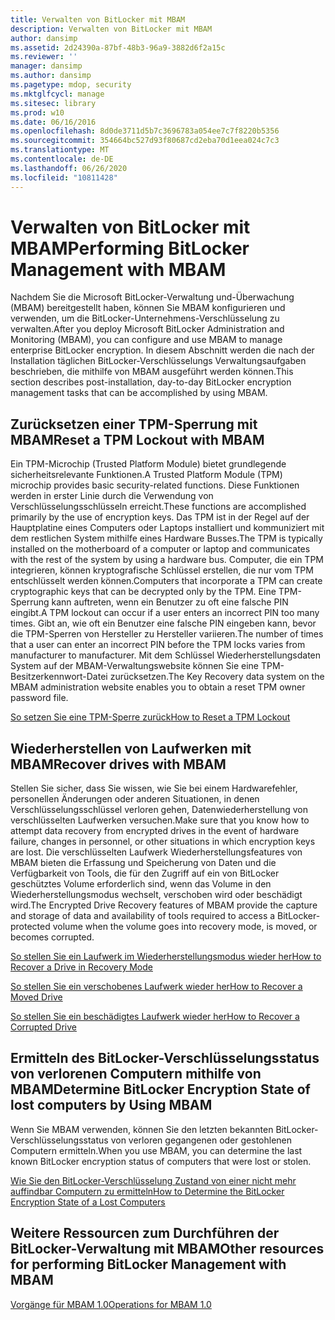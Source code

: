 ```yaml
---
title: Verwalten von BitLocker mit MBAM
description: Verwalten von BitLocker mit MBAM
author: dansimp
ms.assetid: 2d24390a-87bf-48b3-96a9-3882d6f2a15c
ms.reviewer: ''
manager: dansimp
ms.author: dansimp
ms.pagetype: mdop, security
ms.mktglfcycl: manage
ms.sitesec: library
ms.prod: w10
ms.date: 06/16/2016
ms.openlocfilehash: 8d0de3711d5b7c3696783a054ee7c7f8220b5356
ms.sourcegitcommit: 354664bc527d93f80687cd2eba70d1eea024c7c3
ms.translationtype: MT
ms.contentlocale: de-DE
ms.lasthandoff: 06/26/2020
ms.locfileid: "10811428"
---
```

# <span data-ttu-id="40b3e-103">Verwalten von BitLocker mit MBAM</span><span class="sxs-lookup"><span data-stu-id="40b3e-103">Performing BitLocker Management with MBAM</span></span>


<span data-ttu-id="40b3e-104">Nachdem Sie die Microsoft BitLocker-Verwaltung und-Überwachung (MBAM) bereitgestellt haben, können Sie MBAM konfigurieren und verwenden, um die BitLocker-Unternehmens-Verschlüsselung zu verwalten.</span><span class="sxs-lookup"><span data-stu-id="40b3e-104">After you deploy Microsoft BitLocker Administration and Monitoring (MBAM), you can configure and use MBAM to manage enterprise BitLocker encryption.</span></span> <span data-ttu-id="40b3e-105">In diesem Abschnitt werden die nach der Installation täglichen BitLocker-Verschlüsselungs Verwaltungsaufgaben beschrieben, die mithilfe von MBAM ausgeführt werden können.</span><span class="sxs-lookup"><span data-stu-id="40b3e-105">This section describes post-installation, day-to-day BitLocker encryption management tasks that can be accomplished by using MBAM.</span></span>

## <span data-ttu-id="40b3e-106">Zurücksetzen einer TPM-Sperrung mit MBAM</span><span class="sxs-lookup"><span data-stu-id="40b3e-106">Reset a TPM Lockout with MBAM</span></span>


<span data-ttu-id="40b3e-107">Ein TPM-Microchip (Trusted Platform Module) bietet grundlegende sicherheitsrelevante Funktionen.</span><span class="sxs-lookup"><span data-stu-id="40b3e-107">A Trusted Platform Module (TPM) microchip provides basic security-related functions.</span></span> <span data-ttu-id="40b3e-108">Diese Funktionen werden in erster Linie durch die Verwendung von Verschlüsselungsschlüsseln erreicht.</span><span class="sxs-lookup"><span data-stu-id="40b3e-108">These functions are accomplished primarily by the use of encryption keys.</span></span> <span data-ttu-id="40b3e-109">Das TPM ist in der Regel auf der Hauptplatine eines Computers oder Laptops installiert und kommuniziert mit dem restlichen System mithilfe eines Hardware Busses.</span><span class="sxs-lookup"><span data-stu-id="40b3e-109">The TPM is typically installed on the motherboard of a computer or laptop and communicates with the rest of the system by using a hardware bus.</span></span> <span data-ttu-id="40b3e-110">Computer, die ein TPM integrieren, können kryptografische Schlüssel erstellen, die nur vom TPM entschlüsselt werden können.</span><span class="sxs-lookup"><span data-stu-id="40b3e-110">Computers that incorporate a TPM can create cryptographic keys that can be decrypted only by the TPM.</span></span> <span data-ttu-id="40b3e-111">Eine TPM-Sperrung kann auftreten, wenn ein Benutzer zu oft eine falsche PIN eingibt.</span><span class="sxs-lookup"><span data-stu-id="40b3e-111">A TPM lockout can occur if a user enters an incorrect PIN too many times.</span></span> <span data-ttu-id="40b3e-112">Gibt an, wie oft ein Benutzer eine falsche PIN eingeben kann, bevor die TPM-Sperren von Hersteller zu Hersteller variieren.</span><span class="sxs-lookup"><span data-stu-id="40b3e-112">The number of times that a user can enter an incorrect PIN before the TPM locks varies from manufacturer to manufacturer.</span></span> <span data-ttu-id="40b3e-113">Mit dem Schlüssel Wiederherstellungsdaten System auf der MBAM-Verwaltungswebsite können Sie eine TPM-Besitzerkennwort-Datei zurücksetzen.</span><span class="sxs-lookup"><span data-stu-id="40b3e-113">The Key Recovery data system on the MBAM administration website enables you to obtain a reset TPM owner password file.</span></span>

[<span data-ttu-id="40b3e-114">So setzen Sie eine TPM-Sperre zurück</span><span class="sxs-lookup"><span data-stu-id="40b3e-114">How to Reset a TPM Lockout</span></span>](how-to-reset-a-tpm-lockout-mbam-1.md)

## <span data-ttu-id="40b3e-115">Wiederherstellen von Laufwerken mit MBAM</span><span class="sxs-lookup"><span data-stu-id="40b3e-115">Recover drives with MBAM</span></span>


<span data-ttu-id="40b3e-116">Stellen Sie sicher, dass Sie wissen, wie Sie bei einem Hardwarefehler, personellen Änderungen oder anderen Situationen, in denen Verschlüsselungsschlüssel verloren gehen, Datenwiederherstellung von verschlüsselten Laufwerken versuchen.</span><span class="sxs-lookup"><span data-stu-id="40b3e-116">Make sure that you know how to attempt data recovery from encrypted drives in the event of hardware failure, changes in personnel, or other situations in which encryption keys are lost.</span></span> <span data-ttu-id="40b3e-117">Die verschlüsselten Laufwerk Wiederherstellungsfeatures von MBAM bieten die Erfassung und Speicherung von Daten und die Verfügbarkeit von Tools, die für den Zugriff auf ein von BitLocker geschütztes Volume erforderlich sind, wenn das Volume in den Wiederherstellungsmodus wechselt, verschoben wird oder beschädigt wird.</span><span class="sxs-lookup"><span data-stu-id="40b3e-117">The Encrypted Drive Recovery features of MBAM provide the capture and storage of data and availability of tools required to access a BitLocker-protected volume when the volume goes into recovery mode, is moved, or becomes corrupted.</span></span>

[<span data-ttu-id="40b3e-118">So stellen Sie ein Laufwerk im Wiederherstellungsmodus wieder her</span><span class="sxs-lookup"><span data-stu-id="40b3e-118">How to Recover a Drive in Recovery Mode</span></span>](how-to-recover-a-drive-in-recovery-mode-mbam-1.md)

[<span data-ttu-id="40b3e-119">So stellen Sie ein verschobenes Laufwerk wieder her</span><span class="sxs-lookup"><span data-stu-id="40b3e-119">How to Recover a Moved Drive</span></span>](how-to-recover-a-moved-drive-mbam-1.md)

[<span data-ttu-id="40b3e-120">So stellen Sie ein beschädigtes Laufwerk wieder her</span><span class="sxs-lookup"><span data-stu-id="40b3e-120">How to Recover a Corrupted Drive</span></span>](how-to-recover-a-corrupted-drive-mbam-1.md)

## <span data-ttu-id="40b3e-121">Ermitteln des BitLocker-Verschlüsselungsstatus von verlorenen Computern mithilfe von MBAM</span><span class="sxs-lookup"><span data-stu-id="40b3e-121">Determine BitLocker Encryption State of lost computers by Using MBAM</span></span>


<span data-ttu-id="40b3e-122">Wenn Sie MBAM verwenden, können Sie den letzten bekannten BitLocker-Verschlüsselungsstatus von verloren gegangenen oder gestohlenen Computern ermitteln.</span><span class="sxs-lookup"><span data-stu-id="40b3e-122">When you use MBAM, you can determine the last known BitLocker encryption status of computers that were lost or stolen.</span></span>

[<span data-ttu-id="40b3e-123">Wie Sie den BitLocker-Verschlüsselung Zustand von einer nicht mehr auffindbar Computern zu ermitteln</span><span class="sxs-lookup"><span data-stu-id="40b3e-123">How to Determine the BitLocker Encryption State of a Lost Computers</span></span>](how-to-determine-the-bitlocker-encryption-state-of-a-lost-computers-mbam-1.md)

## <span data-ttu-id="40b3e-124">Weitere Ressourcen zum Durchführen der BitLocker-Verwaltung mit MBAM</span><span class="sxs-lookup"><span data-stu-id="40b3e-124">Other resources for performing BitLocker Management with MBAM</span></span>


[<span data-ttu-id="40b3e-125">Vorgänge für MBAM 1.0</span><span class="sxs-lookup"><span data-stu-id="40b3e-125">Operations for MBAM 1.0</span></span>](operations-for-mbam-10.md)

 

 





